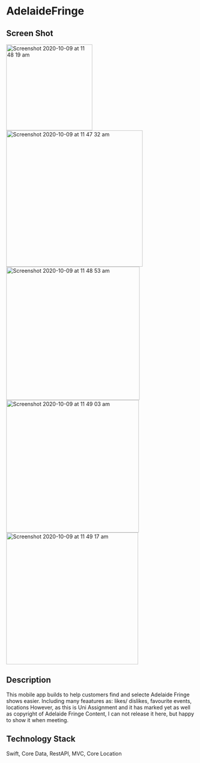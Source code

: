 # AdelaideFringe

## Screen Shot
<img width="229" alt="Screenshot 2020-10-09 at 11 48 19 am" src="https://user-images.githubusercontent.com/72535251/95530612-d6475980-0a25-11eb-8f08-09e1e5f47f2b.png">
<img width="363" alt="Screenshot 2020-10-09 at 11 47 32 am" src="https://user-images.githubusercontent.com/72535251/95530616-d8111d00-0a25-11eb-9f0c-e224223be216.png">
<img width="355" alt="Screenshot 2020-10-09 at 11 48 53 am" src="https://user-images.githubusercontent.com/72535251/95530618-d9dae080-0a25-11eb-87fa-1a8554e1ba1d.png">
<img width="353" alt="Screenshot 2020-10-09 at 11 49 03 am" src="https://user-images.githubusercontent.com/72535251/95530626-dba4a400-0a25-11eb-8c6e-11d84633e18d.png">
<img width="351" alt="Screenshot 2020-10-09 at 11 49 17 am" src="https://user-images.githubusercontent.com/72535251/95530627-dcd5d100-0a25-11eb-9409-51a3654fe80a.png">


## Description
This mobile app builds to help customers find and selecte Adelaide Fringe shows easier.
Including many feaatures as: likes/ dislikes, favourite events, locations
However, as this is Uni Assignment and it has marked yet as well as copyright of Adelaide Fringe Content, 
I can not release it here, but happy to show it when meeting.


## Technology Stack
Swift, Core Data, RestAPI, MVC, Core Location
